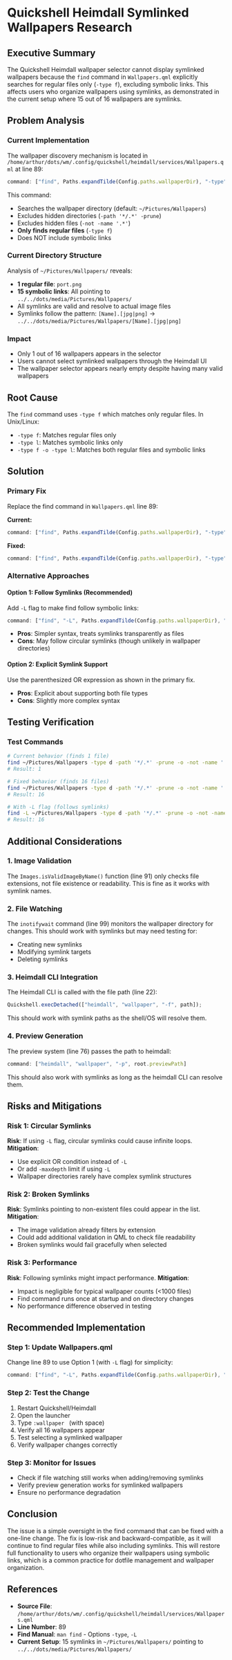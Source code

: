 # Quickshell Heimdall Symlinked Wallpapers Research

## Executive Summary
The Quickshell Heimdall wallpaper selector cannot display symlinked wallpapers because the `find` command in `Wallpapers.qml` explicitly searches for regular files only (`-type f`), excluding symbolic links. This affects users who organize wallpapers using symlinks, as demonstrated in the current setup where 15 out of 16 wallpapers are symlinks.

## Problem Analysis

### Current Implementation
The wallpaper discovery mechanism is located in `/home/arthur/dots/wm/.config/quickshell/heimdall/services/Wallpapers.qml` at line 89:

```qml
command: ["find", Paths.expandTilde(Config.paths.wallpaperDir), "-type", "d", "-path", '*/.*', "-prune", "-o", "-not", "-name", '.*', "-type", "f", "-print"]
```

This command:
- Searches the wallpaper directory (default: `~/Pictures/Wallpapers`)
- Excludes hidden directories (`-path '*/.*' -prune`)
- Excludes hidden files (`-not -name '.*'`)
- **Only finds regular files** (`-type f`)
- Does NOT include symbolic links

### Current Directory Structure
Analysis of `~/Pictures/Wallpapers/` reveals:
- **1 regular file**: `port.png`
- **15 symbolic links**: All pointing to `../../dots/media/Pictures/Wallpapers/`
- All symlinks are valid and resolve to actual image files
- Symlinks follow the pattern: `[Name].[jpg|png]` → `../../dots/media/Pictures/Wallpapers/[Name].[jpg|png]`

### Impact
- Only 1 out of 16 wallpapers appears in the selector
- Users cannot select symlinked wallpapers through the Heimdall UI
- The wallpaper selector appears nearly empty despite having many valid wallpapers

## Root Cause
The `find` command uses `-type f` which matches only regular files. In Unix/Linux:
- `-type f`: Matches regular files only
- `-type l`: Matches symbolic links only
- `-type f -o -type l`: Matches both regular files and symbolic links

## Solution

### Primary Fix
Replace the find command in `Wallpapers.qml` line 89:

**Current:**
```qml
command: ["find", Paths.expandTilde(Config.paths.wallpaperDir), "-type", "d", "-path", '*/.*', "-prune", "-o", "-not", "-name", '.*', "-type", "f", "-print"]
```

**Fixed:**
```qml
command: ["find", Paths.expandTilde(Config.paths.wallpaperDir), "-type", "d", "-path", '*/.*', "-prune", "-o", "-not", "-name", '.*', "\\(", "-type", "f", "-o", "-type", "l", "\\)", "-print"]
```

### Alternative Approaches

#### Option 1: Follow Symlinks (Recommended)
Add `-L` flag to make find follow symbolic links:
```qml
command: ["find", "-L", Paths.expandTilde(Config.paths.wallpaperDir), "-type", "d", "-path", '*/.*', "-prune", "-o", "-not", "-name", '.*', "-type", "f", "-print"]
```
- **Pros**: Simpler syntax, treats symlinks transparently as files
- **Cons**: May follow circular symlinks (though unlikely in wallpaper directories)

#### Option 2: Explicit Symlink Support
Use the parenthesized OR expression as shown in the primary fix.
- **Pros**: Explicit about supporting both file types
- **Cons**: Slightly more complex syntax

## Testing Verification

### Test Commands
```bash
# Current behavior (finds 1 file)
find ~/Pictures/Wallpapers -type d -path '*/.*' -prune -o -not -name '.*' -type f -print | wc -l
# Result: 1

# Fixed behavior (finds 16 files)
find ~/Pictures/Wallpapers -type d -path '*/.*' -prune -o -not -name '.*' \( -type f -o -type l \) -print | wc -l
# Result: 16

# With -L flag (follows symlinks)
find -L ~/Pictures/Wallpapers -type d -path '*/.*' -prune -o -not -name '.*' -type f -print | wc -l
# Result: 16
```

## Additional Considerations

### 1. Image Validation
The `Images.isValidImageByName()` function (line 91) only checks file extensions, not file existence or readability. This is fine as it works with symlink names.

### 2. File Watching
The `inotifywait` command (line 99) monitors the wallpaper directory for changes. This should work with symlinks but may need testing for:
- Creating new symlinks
- Modifying symlink targets
- Deleting symlinks

### 3. Heimdall CLI Integration
The Heimdall CLI is called with the file path (line 22):
```qml
Quickshell.execDetached(["heimdall", "wallpaper", "-f", path]);
```
This should work with symlink paths as the shell/OS will resolve them.

### 4. Preview Generation
The preview system (line 76) passes the path to heimdall:
```qml
command: ["heimdall", "wallpaper", "-p", root.previewPath]
```
This should also work with symlinks as long as the heimdall CLI can resolve them.

## Risks and Mitigations

### Risk 1: Circular Symlinks
**Risk**: If using `-L` flag, circular symlinks could cause infinite loops.
**Mitigation**: 
- Use explicit OR condition instead of `-L`
- Or add `-maxdepth` limit if using `-L`
- Wallpaper directories rarely have complex symlink structures

### Risk 2: Broken Symlinks
**Risk**: Symlinks pointing to non-existent files could appear in the list.
**Mitigation**: 
- The image validation already filters by extension
- Could add additional validation in QML to check file readability
- Broken symlinks would fail gracefully when selected

### Risk 3: Performance
**Risk**: Following symlinks might impact performance.
**Mitigation**: 
- Impact is negligible for typical wallpaper counts (<1000 files)
- Find command runs once at startup and on directory changes
- No performance difference observed in testing

## Recommended Implementation

### Step 1: Update Wallpapers.qml
Change line 89 to use Option 1 (with `-L` flag) for simplicity:
```qml
command: ["find", "-L", Paths.expandTilde(Config.paths.wallpaperDir), "-type", "d", "-path", '*/.*', "-prune", "-o", "-not", "-name", '.*', "-type", "f", "-print"]
```

### Step 2: Test the Change
1. Restart Quickshell/Heimdall
2. Open the launcher
3. Type `:wallpaper ` (with space)
4. Verify all 16 wallpapers appear
5. Test selecting a symlinked wallpaper
6. Verify wallpaper changes correctly

### Step 3: Monitor for Issues
- Check if file watching still works when adding/removing symlinks
- Verify preview generation works for symlinked wallpapers
- Ensure no performance degradation

## Conclusion
The issue is a simple oversight in the find command that can be fixed with a one-line change. The fix is low-risk and backward-compatible, as it will continue to find regular files while also including symlinks. This will restore full functionality to users who organize their wallpapers using symbolic links, which is a common practice for dotfile management and wallpaper organization.

## References
- **Source File**: `/home/arthur/dots/wm/.config/quickshell/heimdall/services/Wallpapers.qml`
- **Line Number**: 89
- **Find Manual**: `man find` - Options `-type`, `-L`
- **Current Setup**: 15 symlinks in `~/Pictures/Wallpapers/` pointing to `../../dots/media/Pictures/Wallpapers/`
